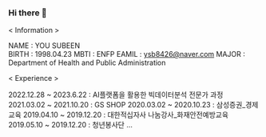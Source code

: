### Hi there 👋

<!--
**YOUSUBEEN/YOUSUBEEN** is a ✨ _special_ ✨ repository because its `README.md` (this file) appears on your GitHub profile.

Here are some ideas to get you started:

- 🔭 I’m currently working on ...
- 🌱 I’m currently learning ...
- 👯 I’m looking to collaborate on ...
- 🤔 I’m looking for help with ...
- 💬 Ask me about ...
- 📫 How to reach me: ...
- 😄 Pronouns: ...
- ⚡ Fun fact: ...
-->
< Information >

NAME : YOU SUBEEN \
BIRTH : 1998.04.23
MBTI : ENFP
EAMIL : ysb8426@naver.com
MAJOR : Department of Health and Public Administration

< Experience >

2022.12.28 ~ 2023.6.22 : AI플랫폼을 활용한 빅데이터분석 전문가 과정
2021.03.02 ~ 2021.10.20 : GS SHOP
2020.03.02 ~ 2020.10.23 : 삼성증권_경제교육
2019.04.10 ~ 2019.12.20 : 대한적십자사 나눔강사_화재안전예방교육
2019.05.10 ~ 2019.12.20 : 청년봉사단
...

